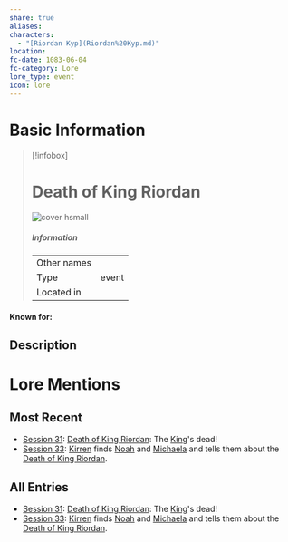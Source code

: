 ```yaml
---
share: true
aliases: 
characters:
  - "[Riordan Kyp](Riordan%20Kyp.md)"
location: 
fc-date: 1083-06-04
fc-category: Lore
lore_type: event
icon: lore
---
```

# Basic Information
> [!infobox]
> # Death of King Riordan
> ![cover hsmall](insertimage.png)
> ##### Information
> |   |  |
> | ---- | ---- |
> | Other names | |
> | Type|event|
> | Located in | |
#### Known for:
## Description
# Lore Mentions
## Most Recent
- [Session 31](../../../Session%2031.md): [Death of King Riordan](Death%20of%20King%20Riordan.md): The [King](Riordan%20Kyp.md)'s dead!
- [Session 33](../../../Session%2033.md): [Kirren](Kirren%20Acquermann.md) finds [Noah](Noah%20Skie.md) and [Michaela](Michaela%20Randall.md) and tells them about the [Death of King Riordan](Death%20of%20King%20Riordan.md).

## All Entries
- [Session 31](../../../Session%2031.md): [Death of King Riordan](Death%20of%20King%20Riordan.md): The [King](Riordan%20Kyp.md)'s dead!
- [Session 33](../../../Session%2033.md): [Kirren](Kirren%20Acquermann.md) finds [Noah](Noah%20Skie.md) and [Michaela](Michaela%20Randall.md) and tells them about the [Death of King Riordan](Death%20of%20King%20Riordan.md).
